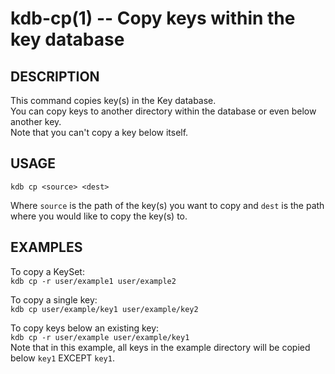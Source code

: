 kdb-cp(1) -- Copy keys within the key database
==============================================

## DESCRIPTION

This command copies key(s) in the Key database.  
You can copy keys to another directory within the database or even below another key.  
Note that you can't copy a key below itself.  


## USAGE

`kdb cp <source> <dest>`  

Where `source` is the path of the key(s) you want to copy and `dest` is the path where you would like to copy the key(s) to.  

## EXAMPLES

To copy a KeySet:  
	`kdb cp -r user/example1 user/example2`  

To copy a single key:  
	`kdb cp user/example/key1 user/example/key2`  

To copy keys below an existing key:  
	`kdb cp -r user/example user/example/key1`  
Note that in this example, all keys in the example directory will be copied below `key1` EXCEPT `key1`.  
	


